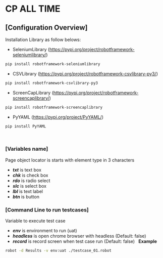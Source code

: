 # CP ALL TIME
## [Configuration Overview]
Installation Library as follow belows:
- SeleniumLibrary (https://pypi.org/project/robotframework-seleniumlibrary/)
```sh
pip install robotframework-seleniumlibrary
```
- CSVLibrary (https://pypi.org/project/robotframework-csvlibrary-py3/)
```sh
pip install robotframework-csvlibrary-py3
```
- ScreenCapLibrary (https://pypi.org/project/robotframework-screencaplibrary/)
```sh
pip install robotframework-screencaplibrary
```
- PyYAML (https://pypi.org/project/PyYAML/)
```sh
pip install PyYAML
```
&nbsp;
### [Variables name]
Page object locator is starts with element type in 3 characters
- ***txt*** is text box
- ***chk*** is check box
- ***rdo*** is radio select
- ***slc*** is select box
- ***lbl*** is text label
- ***btn*** is button
&nbsp;
### [Command Line to run testcases]
Variable to execute test case
- ***env*** is environment to run (uat)
- ***headless*** is open chrome browser with headless (Default: false)
- ***record*** is record screen when test case run (Default: false)
&nbsp;
**Example**
```sh
robot -d Results -v env:uat ./testcase_01.robot
```